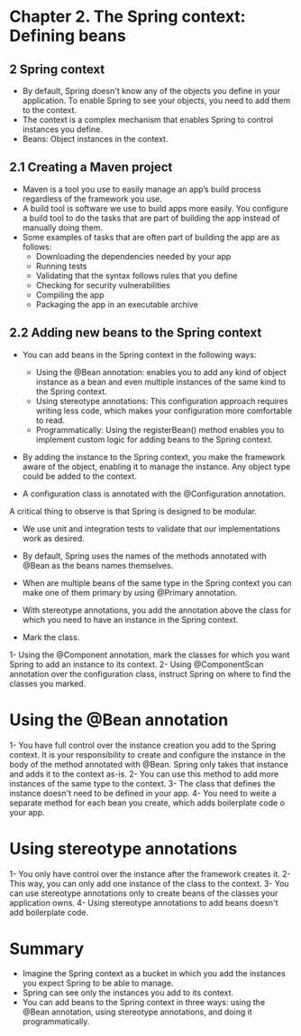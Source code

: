 # Chapter 2. The Spring context: Defining beans

## 2 Spring context

- By default, Spring doesn't know any of the objects you define in your application. To enable Spring to see your objects, you need to add them to the context.
- The context is a complex mechanism that enables Spring to control instances you define.
- Beans: Object instances in the context.

## 2.1 Creating a Maven project

- Maven is a tool you use to easily manage an app’s build process regardless of the framework you use.
- A build tool is software we use to build apps more easily. You configure a build tool to do the tasks that are part of building the app instead of manually doing them.
- Some examples of tasks that are often part of building the app are as follows:
  - Downloading the dependencies needed by your app
  - Running tests
  - Validating that the syntax follows rules that you define
  - Checking for security vulnerabilities
  - Compiling the app
  - Packaging the app in an executable archive

## 2.2 Adding new beans to the Spring context

- You can add beans in the Spring context in the following ways:
  - Using the @Bean annotation:  enables you to add any kind of object instance as a bean and even multiple instances of the same kind to the Spring context.
  - Using stereotype annotations: This configuration approach requires writing less code, which makes your configuration more comfortable to read.
  - Programmatically: Using the registerBean() method enables you to implement custom logic for adding beans to the Spring context.

- By adding the instance to the Spring context, you make the framework aware of the object, enabling it to manage the instance. Any object type could be added to the context.

- A configuration class is annotated with the @Configuration annotation.

A critical thing to observe is that Spring is designed to be modular. 

- We use unit and integration tests to validate that our implementations work as desired.

- By default, Spring uses the names of the methods annotated with @Bean as the beans names themselves.

- When are multiple beans of the same type in the Spring context you can make one of them primary by using @Primary annotation.

- With stereotype annotations, you add the annotation above the class for which you need to have an instance in the Spring context. 

- Mark the class.

1- Using the @Component annotation, mark the classes for which you want Spring to add an instance to its context.
2- Using @ComponentScan annotation over the configuration class, instruct Spring on where to find the classes you marked.

# Using the @Bean annotation
1- You have full control over the instance creation you add to the Spring context. It is your responsibility to create and configure the instance in the body of the method annotated with @Bean. Spring only takes that instance and adds it to the context as-is.
2- You can use this method to add more instances of the same type to the context.
3- The class that defines the instance doesn't need to be defined in your app.
4- You need to weite a separate method for each bean you create, which adds boilerplate code o your app.

# Using stereotype annotations
1- You only have control over the instance after the framework creates it.
2- This way, you can only add one instance of the class to the context.
3- You can use stereotype annotations only to create beans of the classes your application owns.
4- Using stereotype annotations to add beans doesn't add boilerplate code.


# Summary

- Imagine the Spring context as a bucket in which you add the instances you expect Spring to be able to manage.
- Spring can see only the instances you add to its context.
- You can add beans to the Spring context in three ways: using the @Bean annotation, using stereotype annotations, and doing it programmatically.

